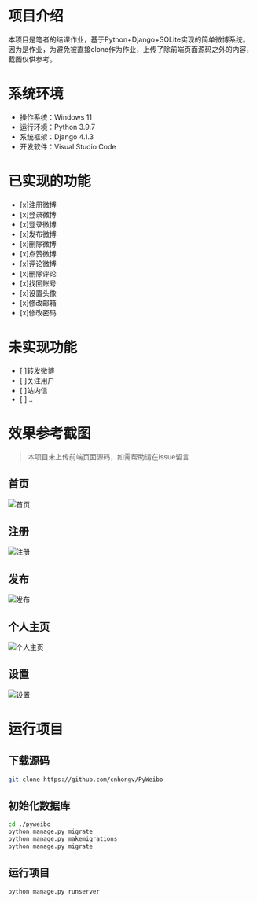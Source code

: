 # 项目介绍
本项目是笔者的结课作业，基于Python+Django+SQLite实现的简单微博系统。因为是作业，为避免被直接clone作为作业，上传了除前端页面源码之外的内容，截图仅供参考。

# 系统环境

- 操作系统：Windows 11
- 运行环境：Python 3.9.7
- 系统框架：Django 4.1.3
- 开发软件：Visual Studio Code


# 已实现的功能

- [x]注册微博
- [x]登录微博
- [x]登录微博
- [x]发布微博
- [x]删除微博
- [x]点赞微博
- [x]评论微博
- [x]删除评论
- [x]找回账号
- [x]设置头像
- [x]修改邮箱
- [x]修改密码

# 未实现功能
- [ ]转发微博
- [ ]关注用户
- [ ]站内信
- [ ]...

# 效果参考截图

> 本项目未上传前端页面源码，如需帮助请在issue留言

## 首页
![首页](./static/screenshot/index.png)

## 注册
![注册](./static/screenshot/reg.png)

## 发布
![发布](./static/screenshot/publish.png)

## 个人主页
![个人主页](./static/screenshot/profile.png)

## 设置
![设置](./static/screenshot/settings.png)

# 运行项目

## 下载源码

```sh
git clone https://github.com/cnhongv/PyWeibo
```

## 初始化数据库

```sh
cd ./pyweibo
python manage.py migrate
python manage.py makemigrations
python manage.py migrate
```

## 运行项目

```sh
python manage.py runserver
```
